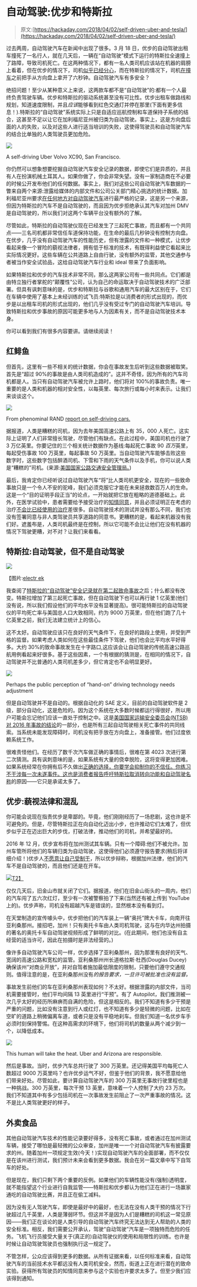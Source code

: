 # 自动驾驶:优步和特斯拉

> 原文:[https://hackaday.com/2018/04/02/self-driven-uber-and-tesla/](https://hackaday.com/2018/04/02/self-driven-uber-and-tesla/)

过去两周，自动驾驶汽车在新闻中出现了很多。3 月 18 日，优步的自动驾驶出租车撞死了一名行人，就在几天后，一辆在“自动驾驶”模式下运行的特斯拉全速撞上了路障，导致司机死亡。在这两种情况下，都有一名人类司机应该站在机器的肩膀上看着，但在优步的情况下，司机[似乎已经分心](https://www.sfgate.com/business/article/Uber-s-self-driving-cars-were-struggling-before-12777769.php)，而在特斯拉的情况下，司机[在撞车](https://www.tesla.com/blog/update-last-week%E2%80%99s-accident?redirect=no)之前把手从方向盘上拿开了六秒钟。自动驾驶汽车有多安全？

绝招问题！至少从某种意义上来说，这两款车都不是“自动驾驶”的:都有一个人最终负责驾驶车辆。优步和特斯拉的驱动系统甚至没有可比性。优步出租车做路线和规划，知道速度限制，并且*应该*能够看到红色交通灯并停在那里(下面有更多信息！).特斯拉的“自动驾驶”系统实际上只是自适应巡航控制和车道保持子系统的结合，这甚至不足以让它在加利福尼亚州被归类为自动驾驶。事实上，这是方向盘后面的人的失败，以及对这些人进行适当培训的失败，这使得驾驶员和自动驾驶汽车的结合比单独的人类驾驶员更加危险。

[![](../Images/ea6effb22c731d6a07fa75f1e43fb381.png)](https://hackaday.com/wp-content/uploads/2018/04/uber.jpg)

A self-driving Uber Volvo XC90, San Francisco.

你仍然可以想象想要挖掘自动驾驶汽车安全记录的数据，即使它们是异质的，并且有人在扮演机械土耳其人。如果你做了，你会非常失望。没有一家制造商在不必要的时候公开发布他们的任何数据。事实上，我们对这些公司自动驾驶汽车数据的一瞥来自两个来源:泄露给媒体的内部文件和公司公关部门精心挑选的统计数据。加利福尼亚州要求[在任何地方对自动驾驶汽车](https://www.dmv.ca.gov/portal/dmv/detail/vr/autonomous/)进行最严格的记录，这是另一个来源，但因为特斯拉的汽车不是自动驾驶的，而且因为优步拒绝承认其汽车对加州 DMV 是自动驾驶的，所以我们对这两个车辆平台没有额外的了解。

尽管如此，特斯拉的自动驾驶仪现在已经发生了三起死亡事故，而且都有一个共同点——三名司机都非常信任车道保持功能，在生命的最后几秒钟没有控制方向盘。在优步，几乎没有自动驾驶汽车的性能历史，但有泄露的文件和一种模式，让优步看起来像一个冒险的藐视法律者，拥有低于标准的技术，有既得利益使它看起来比实际情况更好。这些车辆在公共道路上自由行驶，没有额外的监管，其他交通参与者被当作安全试验品，这给自动驾驶汽车行业和 ideal 带来了负面影响。

如果特斯拉和优步的汽车技术非常不同，那么这两家公司有一些共同点。它们都是由特立独行者掌舵的“颠覆性”公司，认为自己的命运取决于自动驾驶技术的广泛部署。但具有讽刺意味的是，优步和特斯拉与谷歌和通用汽车的最大区别在于，它们在车辆中使用了基本上未经训练的试飞员:特斯拉是以消费者的形式出现的，而优步是以出租车司机的形式出现的，他们几乎没有受过专门的自动驾驶汽车培训。导致特斯拉和优步事故的原因可能更多地与人为因素有关，而不是自动驾驶技术本身。

你可以看到我们有很多内容要讲。请继续阅读！

## 红鲱鱼

但首先，这里有一些不相关的统计数据，你会在事故发生后听到这些数据被取笑。首先是“超过 90%的事故是由人类司机造成的”。这并不奇怪，因为所有的汽车司机都是人。当只有自动驾驶汽车被允许上路时，他们将对 100%的事故负责。唯一重要的是人类和机器的相对安全性，以每英里、每次旅行或每小时来表示。让我们来谈谈这个。

[![](../Images/05deb291b5850bc75ef2d72429b097d1.png)](https://hackaday.com/wp-content/uploads/2018/04/rand_fatalities.jpg)

From phenominal RAND [report on self-driving cars.](https://www.rand.org/pubs/research_reports/RR443-2.html)

据报道，人类是糟糕的司机，因为去年美国高速公路上有 35，000 人死亡。这实际上证明了人们非常擅长驾驶，尽管他们有缺点。在此过程中，美国司机也行驶了 3 万亿英里。你要记住的三个相关统计数据作为基线:每起死亡事故 90 *百万*英里，每起受伤事故 100 万英里，每起事故 50 万英里。当自动驾驶汽车能够击败这些数字时，这些数字包括醉酒司机、下雪和下雨的天气条件以及手机，你可以说人类是“糟糕的”司机。(来源:[美国国家公路交通安全管理局。](https://www-fars.nhtsa.dot.gov/Main/index.aspx))

最后，我肯定你已经听说过自动驾驶汽车“将”比人类司机更安全，现在的一些致命事故只是一个令人不安的驼峰，我们必须克服它才能在未来拯救数百万人的生命。这是一个“目的证明手段正当”的论点，一开始就把它放在粗略的道德基础上。此外，在医学试验中，患者需要给予接受治疗的[知情同意](https://en.wikipedia.org/wiki/Informed_consent)，并且必须证明正在考虑的治疗[不会比已经使用的治疗](https://dx.doi.org/10.3345%2Fkjp.2012.55.11.403)差很多。自动驾驶技术的测试并没有那么不同，我们也没有签署同意与非人类驾驶员共享道路的同意书。更糟糕的是，看起来机器没有我们好。遮羞布是，人类司机最终是在控制，所以它可能不会比让他们在没有机器的情况下驾驶更糟，对不对？让我们来看看。

## 特斯拉:自动驾驶，但不是自动驾驶

[![](../Images/2617e502d6f98020eedc478b01013a23.png)](https://hackaday.com/wp-content/uploads/2018/04/tesla-wreck.jpg) 

【图片:[electr ek](https://electrek.co/2018/03/27/tesla-model-x-fatal-crash-ntsb-investigation-autopilot-fire/)

我查阅了[特斯拉的“自动驾驶”安全记录就在第二起致命事故](https://hackaday.com/2016/12/05/self-driving-cars-are-not-yet-safe/)之后；什么都没有改变。特斯拉增加了第三起死亡事故，但在自动驾驶下也可以再行驶 1 亿英里(他们没有说，所以我们假设他们的平均水平没有显著提高)。很可能特斯拉的自动驾驶仪的平均死亡率与美国总人口大致相同，约为 9000 万英里，但在他们跑了几十亿英里之前，我们无法建立统计上的信心。

这不太好。自动驾驶应该只在良好的天气条件下，在良好的路段上使用，并受到严格的监督。如果考虑人类如何在这些最佳条件下驾驶，他们也会比平均水平好得多。大约 30%的致命事故发生在十字路口,这应该会让自动驾驶的传统高速公路巡航用例看起来好很多。基于这些因素，一个有根据的猜测是，在相同的情况下，自动驾驶并不比普通的人类司机差多少，但它肯定也不会明显更好。

[![](../Images/efde4a107b7715eac195b9c055aa1651.png)](https://hackaday.com/wp-content/uploads/2016/11/tesla-autopilot-road-trip-nqnjro4fqnomp4-shot0001.jpg)

Perhaps the public perception of “hand-on” driving technology needs adjustment

但是自动驾驶并不是自动的。根据自动化的 SAE 定义，目前的自动驾驶软件是 2 级，部分自动化，这是危险的。因为这个系统在大多数时候都运行得很好，所以用户可能会忘记他们应该一直处于控制之中。这是[美国国家运输安全委员会(NTSB)对 2016 年事故的结论](https://www.ntsb.gov/news/press-releases/Pages/PR20170912.aspx)的一部分，也是所有三起自动驾驶相关死亡事件的共同线索。当系统未能发现障碍时，司机没有把手放在方向盘上，准备接管。他们过度依赖系统工作。

很难责怪他们。在经历了数千次汽车做正确的事情后，很难在第 4023 次进行第二次猜测。具有讽刺意味的是，如果系统有大量的侥幸脱险，这将变得更加困难。如果系统经常在你拥有后不久做出[正确的选择，你要学会抑制你的不信任。你练习不干涉每一次未遂事件。这也是](https://www.greencarreports.com/news/1106509_ca-to-restrict-use-of-term-autopilot-tesla-owning-pilot-weighs-in/page-2)[消费者报告呼吁特斯拉取消转向功能和自动驾驶名称](https://www.consumerreports.org/media-room/press-releases/2016/07/consumer-reports-calls-on-tesla-to-disable-and-update-auto-steering-function-remove-autopilot-name/)的原因——它只是承诺太多了。

## 优步:藐视法律和混乱

你可能会说现在指责优步是卑鄙的。毕竟，他们刚刚经历了一场悲剧，这也许是不可避免的。但是，尽管特斯拉正在向自动化迈出小步，也许推动它们太难了，但优步似乎正在迈出巨大的步伐，打破法律，推动他们的司机，并希望最好的。

2016 年 12 月，优步宣布将在加州测试其车辆。只有一个障碍:他们不被允许。加州车管所将他们的车辆归类为自动驾驶，这使得他们必须遵守报告要求(稍后将详细介绍！)优步人[不愿意让自己受制于](https://www.theverge.com/2017/2/27/14698902/uber-self-driving-san-francisco-dmv-email-levandowski)，所以优步辩称，根据加州法律，他们的汽车不是自动驾驶的，而且他们还是在开车。

[![](../Images/aa147f1ab47de6904f16ff72d219091f.png)T2】](https://hackaday.com/wp-content/uploads/2018/04/self-driving-uber-running-red-light-_cdj4oae8f4mp4-shot0001.jpg)

仅仅几天后，旧金山市就关闭了它们。据报道，他们在旧金山街头的一周内，他们的汽车闯了五六次红灯，至少有一次被警察拍了下来(当然还有被上传到 YouTube 上的)。优步声称，司机没有超越汽车是错误的，显然根本没有看到灯。

在天堂制造的宣传噱头中，优步把他们的汽车装上一辆“奥托”牌大卡车，向南开往亚利桑那州。接招吧，加州！只有奥托卡车由人类司机驾驶，这与在内华达州拍摄的著名的奥托卡车自动驾驶视频形成了鲜明的对比。(在此期间，他们也没有自主经营的适当许可，因此在拍摄时是非法经营的。)

像许多自动驾驶汽车公司一样，优步选择了亚利桑那州，因为那里有良好的天气、宽阔的高速公路和宽松的监管。亚利桑那州州长道格拉斯·杜西(Douglas Ducey)确保该州“对商业开放”，并对自驾者施加最低限度的限制，只要他们遵守交通规则。值得注意的是，在亚利桑那州没有*的报告要求，一旦许可被批准也没有监督。*

事故发生前他们的车在亚利桑那州表现如何？不太好。根据泄露的内部文件，当司机需要接管时，他们平均间隔 13 英里进行“干预”。有了 Autopilot，我们推测被一次几乎太好的经历所麻痹而自满的危险，但这是相反的。我们不知道有多少干预是严重的问题，比如没有注意到行人或红灯，也不知道有多少是轻微的问题，比如在空旷的道路上稍微偏离车道，或者只是没有平稳地刹车。但我们知道一名优步车手必须时刻保持警惕。在这种高需求的环境下，他们将司机的数量从两个减少到一个，以降低成本。

[![](../Images/71f4ee0f616c1020776b0131a0821745.png)](https://hackaday.com/wp-content/uploads/2018/04/uber-driver.png)

This human will take the heat. Uber and Arizona are responsible.

然后是事故。当时，优步汽车总共行驶了 300 万英里。还记得美国平均每死亡人数超过 9000 万英里吗？也许优步运气不好，但鉴于他们的背景，我不愿意给他们带来好处。尽管如此，要计算自动驾驶汽车的 300 万英里无事故行驶里程也是一种挑战。300 万英里，每次干预 13 英里，意味着一个人控制了大约 23 万次。我们不知道其中有多少包括司机在一次事故发生前阻止了一次严重事故的情况。这不是比人类驾驶更好的样子。

## 外卖食品

其他自动驾驶汽车技术的性能记录要好得多，没有死亡事故，或者通过在加州测试车辆，接受了哪怕是最轻微的公众审查，加州是唯一一个对自动驾驶汽车有披露要求的州。随着加州一项规定生效(今天！)实现自动驾驶汽车的全面部署，而不仅仅是在该州进行测试，我们预计未来会看到更多数据。我会在另一篇文章中写下自驾车的好处。

但是现在，我们只剩下两个重要的反例。如果他们的车辆性能没有(强制)透明度，就不能指望这个行业进行自我监管——特斯拉和优步都认为他们正在进行一场赢家通吃的自动驾驶比赛，并且正在偷工减料。

因为没有无人驾驶汽车，即使是最好中的最好，也无法在没有人类干预的情况下行驶超过几千英里，人类是薄弱环节。但这并不是因为人们是糟糕的司机这一常见原因——我们正在谈论的是人类引导的自动驾驶汽车终究无法达到无人帮助的人类的安全标准。相反，我们需要公开承认，驾驶“自动驾驶”汽车是一项独特而危险的任务。飞机飞行员接受大量关于(真正的)自动驾驶仪的使用和局限性的训练。也许是时候让自动驾驶驾驶员也强制执行这一规定了。

不管怎样，公众应该得到更多的数据。从所有证据来看，以任何标准来看，自动驾驶汽车的当前技术水平都远没有人类司机安全，然而，街道上正在进行潜在的致命实验。获得所有驾驶员的知情同意来参与这个实验也许要求太多了。但至少我们应该得到通知。
